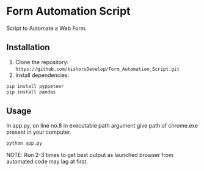 # Form Automation Script

Script to Automate a Web Form.


## Installation

1. Clone the repository: `https://github.com/kishorsDevelop/Form_Automation_Script.git`
2. Install dependencies: 
```md
pip install pyppeteer
pip install pandas
```            
## Usage
In app.py, on line no.8 in executable path argument give path of chrome.exe present in your computer.
```md
python app.py
```   

NOTE: Run 2-3 times to get best output as launched browser from automated code may lag at first.


